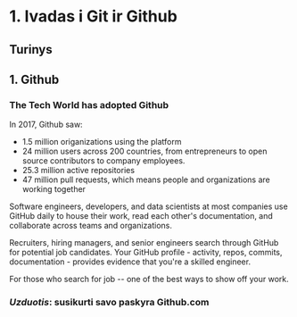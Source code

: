 # 1. Ivadas i Git ir Github

## Turinys


## 1. Github

### The Tech World has adopted Github
In 2017, Github saw:

* 1.5 million origanizations using the platform
* 24 million users across 200 countries, from entrepreneurs to open source contributors to company employees.
* 25.3 million active repositories
* 47 million pull requests, which means people and organizations are working together

Software engineers, developers, and data scientists at most companies use GitHub daily to house their work, read each other's documentation, and collaborate across teams and organizations.

Recruiters, hiring managers, and senior engineers search through GitHub for potential job candidates. Your GitHub profile - activity, repos, commits, documentation - provides evidence that you're a skilled engineer.

For those who search for job -- one of the best ways to show off your work.

### ***Uzduotis***: susikurti savo paskyra Github.com
